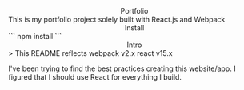 <div style='text-align:center'>Portfolio</div>
This is my portfolio project solely built with React.js and Webpack

<div style='text-align:center'>Install</div>
```
npm install
```

<div style='text-align:center'>Intro</div>
> This README reflects webpack v2.x react v15.x

I've been trying to find the best practices creating this website/app.
I figured that I should use React for everything I build.
